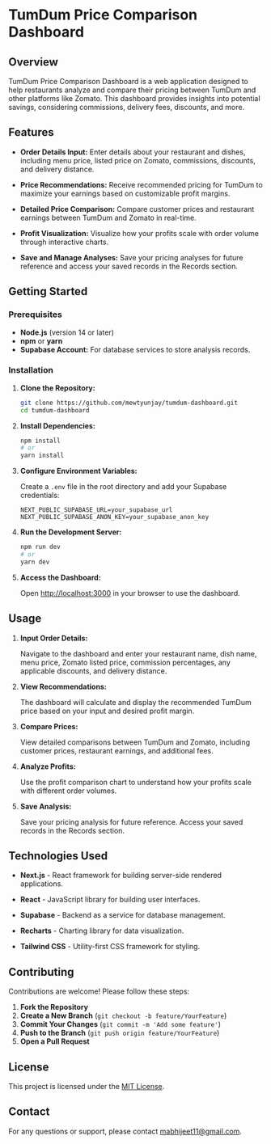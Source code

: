 # TumDum Price Comparison Dashboard

## Overview

TumDum Price Comparison Dashboard is a web application designed to help restaurants analyze and compare their pricing between TumDum and other platforms like Zomato. This dashboard provides insights into potential savings, considering commissions, delivery fees, discounts, and more.

## Features

- **Order Details Input:** Enter details about your restaurant and dishes, including menu price, listed price on Zomato, commissions, discounts, and delivery distance.

- **Price Recommendations:** Receive recommended pricing for TumDum to maximize your earnings based on customizable profit margins.

- **Detailed Price Comparison:** Compare customer prices and restaurant earnings between TumDum and Zomato in real-time.

- **Profit Visualization:** Visualize how your profits scale with order volume through interactive charts.

- **Save and Manage Analyses:** Save your pricing analyses for future reference and access your saved records in the Records section.

## Getting Started

### Prerequisites

- **Node.js** (version 14 or later)
- **npm** or **yarn**
- **Supabase Account:** For database services to store analysis records.

### Installation

1. **Clone the Repository:**

    ```bash
    git clone https://github.com/mewtyunjay/tumdum-dashboard.git
    cd tumdum-dashboard
    ```

2. **Install Dependencies:**

    ```bash
    npm install
    # or
    yarn install
    ```

3. **Configure Environment Variables:**

    Create a `.env` file in the root directory and add your Supabase credentials:

    ```env
    NEXT_PUBLIC_SUPABASE_URL=your_supabase_url
    NEXT_PUBLIC_SUPABASE_ANON_KEY=your_supabase_anon_key
    ```

4. **Run the Development Server:**

    ```bash
    npm run dev
    # or
    yarn dev
    ```

5. **Access the Dashboard:**

    Open [http://localhost:3000](http://localhost:3000) in your browser to use the dashboard.

## Usage

1. **Input Order Details:**

    Navigate to the dashboard and enter your restaurant name, dish name, menu price, Zomato listed price, commission percentages, any applicable discounts, and delivery distance.

2. **View Recommendations:**

    The dashboard will calculate and display the recommended TumDum price based on your input and desired profit margin.

3. **Compare Prices:**

    View detailed comparisons between TumDum and Zomato, including customer prices, restaurant earnings, and additional fees.

4. **Analyze Profits:**

    Use the profit comparison chart to understand how your profits scale with different order volumes.

5. **Save Analysis:**

    Save your pricing analysis for future reference. Access your saved records in the Records section.

## Technologies Used

- **Next.js** - React framework for building server-side rendered applications.

- **React** - JavaScript library for building user interfaces.

- **Supabase** - Backend as a service for database management.

- **Recharts** - Charting library for data visualization.

- **Tailwind CSS** - Utility-first CSS framework for styling.

## Contributing

Contributions are welcome! Please follow these steps:

1. **Fork the Repository**
2. **Create a New Branch** (`git checkout -b feature/YourFeature`)
3. **Commit Your Changes** (`git commit -m 'Add some feature'`)
4. **Push to the Branch** (`git push origin feature/YourFeature`)
5. **Open a Pull Request**

## License

This project is licensed under the [MIT License](LICENSE).

## Contact

For any questions or support, please contact [mabhijeet11@gmail.com](mailto:mabhijeet11@gmail.com).
